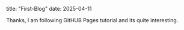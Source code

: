 title: "First-Blog"
date: 2025-04-11

Thanks, I am following GitHUB Pages tutorial and its quite interesting.
